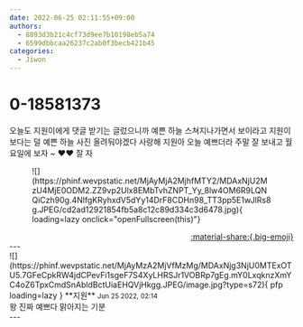 ```yaml
---
date: 2022-06-25 02:11:55+09:00
authors:
  - 8893d3b21c4cf73d9ee7b10198eb5a74
  - 6599dbbcaa26237c2ab0f3becb421b45
categories:
  - Jiwon
---
```


# 0-18581373

<div class="post-container" markdown="1">
<div class="content-container md-sidebar__scrollwrap" markdown="1">

오늘도 지원이에게 댓글 받기는 글렀으니까 예쁜 하늘 스쳐지나가면서 보이라고 지원이보다는 덜 예쁜 하늘 사진 올려둬야겠다 사랑해 지원아 오늘 예쁘더라 주말 잘 보내고 월요일에 보자 ~ ♥️♥️ 잘 자
<figure markdown="1">
![](https://phinf.wevpstatic.net/MjAyMjA2MjhfMTY2/MDAxNjU2MzU4MjE0ODM2.ZZ9vp2Ulx8EMbTvhZNPT_Yy_8lw4OM6R9LQNQiCzh90g.4NlfgKRyhxdV5dYy14DrF8CDHn98_TT3pp5E1wJlRs8g.JPEG/cd2ad12921854fb5a8c12c89d334c3d6478.jpg){ loading=lazy onclick="openFullscreen(this)"}
</figure>


</div>
</div>

<div style="text-align: right;" markdown="1">
<a href="https://weverse.io/fromis9/fanpost/0-18581373" style="text-align: right;">:material-share:{.big-emoji}</a>
</div>
---

<div class="comments-container md-sidebar__scrollwrap" markdown="1">
<div class="comment" markdown="1">
<div class='id-container' markdown="1">
![](https://phinf.wevpstatic.net/MjAyMzA2MjVfMzMg/MDAxNjg3NjU0MTExOTU5.7GFeCpkRW4jdCPevFi1sgeF7S4XyLHRSJr1VOBRp7gEg.mY0LxqknzXmYC4oZ6TpxCmdSnAbldBctUiaEHQVjHkgg.JPEG/image.jpg?type=s72){ pfp loading=lazy }
**<span class="artist">지원</span>** <small>Jun 25 2022, 02:14</small><br>
</div>
<div class='comment-body' markdown="1">
왕 진짜 예쁘다 맑아지는 기분
</div>
</div>
</div>
---
